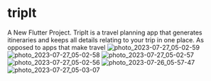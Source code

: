 # triplt

A New Flutter Project.
TripIt is a travel planning app that generates itineraries and keeps all details relating to your trip in one place. As opposed to apps that make travel 
![photo_2023-07-27_05-02-59](https://github.com/pauloup90/TripIT/assets/102671350/e8c6a19d-b70a-4a25-a7fc-bcd7fcc4cf02)
![photo_2023-07-27_05-02-58](https://github.com/pauloup90/TripIT/assets/102671350/e2d4a1a1-29dd-4d51-bce3-25cd53572e0d)
![photo_2023-07-27_05-02-57](https://github.com/pauloup90/TripIT/assets/102671350/8ffaf7d6-1c31-4980-91a4-6d1b77148134)
![photo_2023-07-27_05-02-56](https://github.com/pauloup90/TripIT/assets/102671350/66e48d35-f1e5-4f32-8d8d-20e85744ab48)
![photo_2023-07-26_05-57-47](https://github.com/pauloup90/TripIT/assets/102671350/e7b45533-e59f-4475-905c-5c32d9d217a0)
![photo_2023-07-27_05-03-07](https://github.com/pauloup90/TripIT/assets/102671350/de909249-58ca-40e5-af35-decc1f3938ce)


